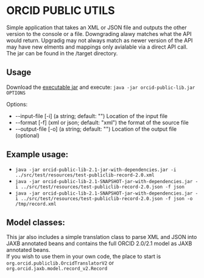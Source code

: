 # ORCID PUBLIC UTILS

Simple application that takes an XML or JSON file and outputs the other version to the console or a file. Downgrading alawy matches what the API would return. Upgradig may not always match as newer version of the API may have new elments and mappings only avialable via a direct API call. The jar can be found in the /target directory.

## Usage

Download the [executable jar](https://github.com/ORCID/orcid-public-lib/raw/master/target/orcid-public-lib-2.1-jar-with-dependencies.jar) and execute: ```java -jar orcid-public-lib.jar OPTIONS```

Options:

-  --input-file [-i] (a string; default: "")
    Location of the input file
-  --format [-f] (xml or json; default: "xml")
    the format of the source file
-  --output-file [-o] (a string; default: "")
    Location of the output file (optional)

## Example usage:

- ```java -jar orcid-public-lib-2.1-jar-with-dependencies.jar -i ../src/test/resources/test-publiclib-record-2.0.xml```
- ```java -jar orcid-public-lib-2.1-SNAPSHOT-jar-with-dependencies.jar -i ../src/test/resources/test-publiclib-record-2.0.json -f json```
- ```java -jar orcid-public-lib-2.1-SNAPSHOT-jar-with-dependencies.jar -i ../src/test/resources/test-publiclib-record-2.0.json -f json -o /tmp/record.xml```

## Model classes:

This jar also includes a simple translation class to parse XML and JSON into JAXB annotated beans and contains the full ORCID 2.0/2.1 model as JAXB annotated beans.  
If you wish to use them in your own code, the place to start is ```org.orcid.publiclib.OrcidTranslatorV2``` or ```org.orcid.jaxb.model.record_v2.Record```
